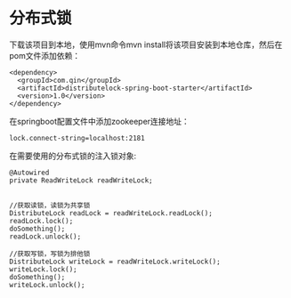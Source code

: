 # 分布式锁
下载该项目到本地，使用mvn命令mvn install将该项目安装到本地仓库，然后在pom文件添加依赖：
```
<dependency>
  <groupId>com.qin</groupId>
  <artifactId>distributelock-spring-boot-starter</artifactId>
  <version>1.0</version>
</dependency>
```
在springboot配置文件中添加zookeeper连接地址：
```
lock.connect-string=localhost:2181
```
在需要使用的分布式锁的注入锁对象:
```
@Autowired
private ReadWriteLock readWriteLock;


//获取读锁，读锁为共享锁
DistributeLock readLock = readWriteLock.readLock();
readLock.lock();
doSomething();
readLock.unlock();

//获取写锁，写锁为排他锁
DistributeLock writeLock = readWriteLock.writeLock();
writeLock.lock();
doSomething();
writeLock.unlock();
```
